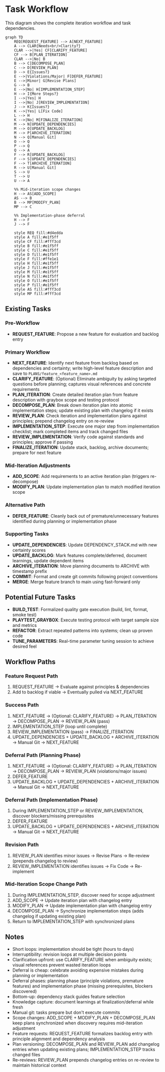 # Task Workflow

This diagram shows the complete iteration workflow and task dependencies.

```mermaid
graph TD
    REQ[REQUEST_FEATURE] --> A[NEXT_FEATURE]
    A --> CLAR{Needs<br/>Clarity?}
    CLAR -->|Yes| CF[CLARIFY_FEATURE]
    CF --> B[PLAN_ITERATION]
    CLAR -->|No| B
    B --> C[DECOMPOSE_PLAN]
    C --> D[REVIEW_PLAN]
    D --> E{Issues?}
    E -->|Violations/Major| F[DEFER_FEATURE]
    E -->|Minor| G[Revise Plans]
    G --> B
    E -->|No| H[IMPLEMENTATION_STEP]
    H --> I{More Steps?}
    I -->|Yes| H
    I -->|No| J[REVIEW_IMPLEMENTATION]
    J --> K{Issues?}
    K -->|Yes| L[Fix Code]
    L --> H
    K -->|No| M[FINALIZE_ITERATION]
    M --> N[UPDATE_DEPENDENCIES]
    M --> O[UPDATE_BACKLOG]
    M --> P[ARCHIVE_ITERATION]
    N --> Q[Manual Git]
    O --> Q
    P --> Q
    Q --> A
    F --> R[UPDATE_BACKLOG]
    F --> S[UPDATE_DEPENDENCIES]
    F --> T[ARCHIVE_ITERATION]
    R --> U[Manual Git]
    S --> U
    T --> U
    U --> A
    
    %% Mid-iteration scope changes
    H --> AS[ADD_SCOPE]
    AS --> B
    B --> MP[MODIFY_PLAN]
    MP --> C
    
    %% Implementation-phase deferral
    H --> F
    J --> F
    
    style REQ fill:#d4edda
    style A fill:#e1f5ff
    style CF fill:#fff3cd
    style B fill:#e1f5ff
    style C fill:#e1f5ff
    style D fill:#e1f5ff
    style F fill:#ffe1e1
    style H fill:#e1f5ff
    style J fill:#e1f5ff
    style M fill:#e1f5ff
    style N fill:#e1f5ff
    style O fill:#e1f5ff
    style P fill:#e1f5ff
    style AS fill:#fff3cd
    style MP fill:#fff3cd
```

## Existing Tasks

### Pre-Workflow
- **REQUEST_FEATURE**: Propose a new feature for evaluation and backlog entry

### Primary Workflow
- **NEXT_FEATURE**: Identify next feature from backlog based on dependencies and certainty; write high-level feature description and save to `PLANS/feature_<feature_name>.md`
- **CLARIFY_FEATURE**: (Optional) Eliminate ambiguity by asking targeted questions before planning; captures visual references and concrete requirements
- **PLAN_ITERATION**: Create detailed iteration plan from feature description with graybox scope and testing protocol
- **DECOMPOSE_PLAN**: Break down iteration plan into atomic implementation steps; update existing plan with changelog if it exists
- **REVIEW_PLAN**: Check iteration and implementation plans against principles; prepend changelog entry on re-review
- **IMPLEMENTATION_STEP**: Execute one major step from implementation checklist; mark completed items and track changed files
- **REVIEW_IMPLEMENTATION**: Verify code against standards and principles; approve if passing
- **FINALIZE_ITERATION**: Update stack, backlog, archive documents; prepare for next feature

### Mid-Iteration Adjustments
- **ADD_SCOPE**: Add requirements to an active iteration plan (triggers re-decompose)
- **MODIFY_PLAN**: Update implementation plan to match modified iteration scope

### Alternative Path
- **DEFER_FEATURE**: Cleanly back out of premature/unnecessary features identified during planning or implementation phase

### Supporting Tasks
- **UPDATE_DEPENDENCIES**: Update DEPENDENCY_STACK.md with new certainty scores
- **UPDATE_BACKLOG**: Mark features complete/deferred, document learnings, update dependent items
- **ARCHIVE_ITERATION**: Move planning documents to ARCHIVE with timestamp prefix
- **COMMIT**: Format and create git commits following project conventions
- **MERGE**: Merge feature branch to main using fast-forward only

## Potential Future Tasks

- **BUILD_TEST**: Formalized quality gate execution (build, lint, format, smoke test)
- **PLAYTEST_GRAYBOX**: Execute testing protocol with target sample size and metrics
- **REFACTOR**: Extract repeated patterns into systems; clean up proven code
- **TUNE_PARAMETERS**: Real-time parameter tuning session to achieve desired feel

## Workflow Paths

### Feature Request Path
1. REQUEST_FEATURE → Evaluate against principles & dependencies
2. Add to backlog if viable → Eventually pulled via NEXT_FEATURE

### Success Path
1. NEXT_FEATURE → (Optional: CLARIFY_FEATURE) → PLAN_ITERATION → DECOMPOSE_PLAN → REVIEW_PLAN (pass)
2. IMPLEMENTATION_STEP (loop until complete)
3. REVIEW_IMPLEMENTATION (pass) → FINALIZE_ITERATION
4. UPDATE_DEPENDENCIES + UPDATE_BACKLOG + ARCHIVE_ITERATION → Manual Git → NEXT_FEATURE

### Deferral Path (Planning Phase)
1. NEXT_FEATURE → (Optional: CLARIFY_FEATURE) → PLAN_ITERATION → DECOMPOSE_PLAN → REVIEW_PLAN (violations/major issues)
2. DEFER_FEATURE
3. UPDATE_BACKLOG + UPDATE_DEPENDENCIES + ARCHIVE_ITERATION → Manual Git → NEXT_FEATURE

### Deferral Path (Implementation Phase)
1. During IMPLEMENTATION_STEP or REVIEW_IMPLEMENTATION, discover blockers/missing prerequisites
2. DEFER_FEATURE
3. UPDATE_BACKLOG + UPDATE_DEPENDENCIES + ARCHIVE_ITERATION → Manual Git → NEXT_FEATURE

### Revision Path
1. REVIEW_PLAN identifies minor issues → Revise Plans → Re-review (prepends changelog to review)
2. REVIEW_IMPLEMENTATION identifies issues → Fix Code → Re-implement

### Mid-Iteration Scope Change Path
1. During IMPLEMENTATION_STEP, discover need for scope adjustment
2. ADD_SCOPE → Update iteration plan with changelog entry
3. MODIFY_PLAN → Update implementation plan with changelog entry
4. DECOMPOSE_PLAN → Synchronize implementation steps (adds changelog if updating existing plan)
5. Return to IMPLEMENTATION_STEP with synchronized plans

## Notes

- Short loops: implementation should be tight (hours to days)
- Interruptibility: revision loops at multiple decision points
- Clarification upfront: use CLARIFY_FEATURE when ambiguity exists; visual references prevent wasted iteration loops
- Deferral is cheap: celebrate avoiding expensive mistakes during planning or implementation
- Deferral phases: planning phase (principle violations, premature features) and implementation phase (missing prerequisites, blockers discovered)
- Bottom-up: dependency stack guides feature selection
- Knowledge capture: document learnings at finalization/deferral while fresh
- Manual git: tasks prepare but don't execute commits
- Scope changes: ADD_SCOPE + MODIFY_PLAN + DECOMPOSE_PLAN keep plans synchronized when discovery requires mid-iteration adjustment
- Feature requests: REQUEST_FEATURE formalizes backlog entry with principle alignment and dependency analysis
- Plan versioning: DECOMPOSE_PLAN and REVIEW_PLAN add changelog entries when updating existing plans; IMPLEMENTATION_STEP tracks changed files
- Re-reviews: REVIEW_PLAN prepends changelog entries on re-review to maintain historical context
